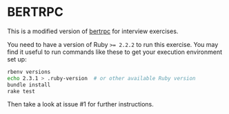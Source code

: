 BERTRPC
=======

This is a modified version of [bertrpc](http://github.com/mojombo/bertrpc) for
interview exercises.

You need to have a version of Ruby `>= 2.2.2` to run this exercise.  You
may find it useful to run commands like these to get your execution
environment set up:

```bash
rbenv versions
echo 2.3.1 > .ruby-version  # or other available Ruby version
bundle install
rake test
```

Then take a look at issue #1 for further instructions.
